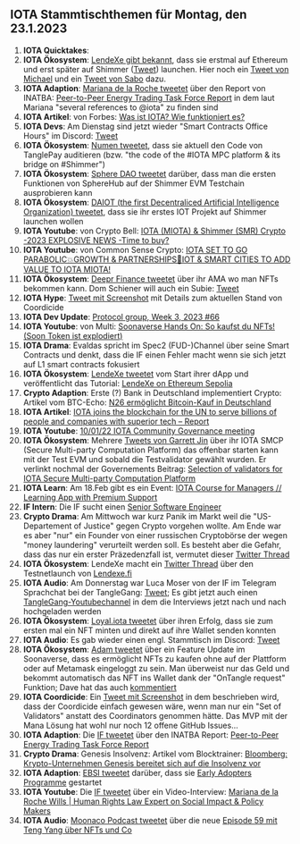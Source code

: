 ## IOTA Stammtischthemen für Montag, den 23.1.2023

1. **IOTA Quicktakes**: 
2. **IOTA Ökosystem**: [LendeXe gibt bekannt](https://twitter.com/LendeXeFinance/status/1615124491277070336?s=20&t=lyMmyzm8CiOgU2YfadNGtQ), dass sie erstmal auf Ethereum und erst später auf Shimmer ([Tweet](https://twitter.com/MichaelLendeXe/status/1615275201008205825?s=20&t=lyMmyzm8CiOgU2YfadNGtQ)) launchen. Hier noch ein [Tweet von Michael](https://twitter.com/MichaelLendeXe/status/1615128289529454592?s=20&t=lyMmyzm8CiOgU2YfadNGtQ) und ein [Tweet von Sabo](https://twitter.com/Sabo_lendexe/status/1615126166708391938?s=20&t=lyMmyzm8CiOgU2YfadNGtQ) dazu.
3. **IOTA Adaption**: [Mariana de la Roche tweetet](https://twitter.com/Marianadlrw/status/1615109777201274883?s=20&t=lyMmyzm8CiOgU2YfadNGtQ) über den Report von INATBA: [Peer-to-Peer Energy Trading Task Force Report](https://inatba.org/reports/peer-to-peer-energy-trading-task-force-report/) in dem laut Mariana "several references to 
@iota" zu finden sind
4. **IOTA Artikel**: von Forbes: [Was ist IOTA? Wie funktioniert es?](https://www.forbes.com/advisor/de/geldanlage/krypto/was-ist-iota/)
5. **IOTA Devs**: Am Dienstag sind jetzt wieder "Smart Contracts Office Hours" im Discord: [Tweet](https://twitter.com/shimmernet/status/1615031130905772037?s=20&t=lyMmyzm8CiOgU2YfadNGtQ)
6. **IOTA Ökosystem**: [Numen tweetet](https://twitter.com/numencyber/status/1615270198415605760?s=20&t=lyMmyzm8CiOgU2YfadNGtQ), dass sie aktuell den Code von TanglePay auditieren (bzw. "the code of the #IOTA MPC platform & its bridge on #Shimmer")
7. **IOTA Ökosystem**: [Sphere DAO tweetet](https://twitter.com/Sphere_Hub_io/status/1615113837619056640?s=20&t=lyMmyzm8CiOgU2YfadNGtQ) darüber, dass man die ersten Funktionen von SphereHub auf der Shimmer EVM Testchain ausprobieren kann
8. **IOTA Ökosystem**: [DAIOT (the first Decentraliced Artificial Intelligence Organization) tweetet](https://twitter.com/daiot_project/status/1615071970932183040?s=20&t=lyMmyzm8CiOgU2YfadNGtQ), dass sie ihr erstes IOT Projekt auf Shimmer launchen wollen
9. **IOTA Youtube**: von Crypto Bell: [IOTA (MIOTA) & Shimmer (SMR) Crypto -2023 EXPLOSIVE NEWS -Time to buy?](https://www.youtube.com/watch?v=RY1sfIxkpf0)
10. **IOTA Youtube**: von Common Sense Crypto: [IOTA SET TO GO PARABOLIC💥GROWTH & PARTNERSHIPS🚨IOT & SMART CITIES TO ADD VALUE TO IOTA MIOTA!](https://www.youtube.com/watch?v=uqK6RGCB7x8)
11. **IOTA Ökosystem**: [Deepr Finance tweetet](https://twitter.com/DeeprFinance/status/1615354475362881537?s=20&t=xjNDeMPCk8_SmjB8yuOcbw) über ihr AMA wo man NFTs bekommen kann. Dom Schiener will auch ein Subie: [Tweet](https://twitter.com/DomSchiener/status/1615362744877830145?s=20&t=xjNDeMPCk8_SmjB8yuOcbw)
12. **IOTA Hype**: [Tweet mit Screenshot](https://twitter.com/Vrom14286662/status/1615453605384921103?s=20&t=A2ljQUGiD4H6EQ097PzeuQ) mit Details zum aktuellen Stand von Coordicide
13. **IOTA Dev Update**: [Protocol group, Week 3, 2023 #66](https://github.com/iotaledger/research-updates/discussions/66)
14. **IOTA Youtube**: von Multi: [Soonaverse Hands On: So kaufst du NFTs! (Soon Token ist explodiert)](https://www.youtube.com/watch?v=mAiG3Vw3Zk8)
15. **IOTA Drama**: Evaldas spricht im Spec2 (FUD-)Channel über seine Smart Contracts und denkt, dass die IF einen Fehler macht wenn sie sich jetzt auf L1 smart contracts fokusiert
16. **IOTA Ökosystem**: [LendeXe tweetet](https://twitter.com/LendeXeFinance/status/1615372111199207425?s=20&t=A2ljQUGiD4H6EQ097PzeuQ) vom Start ihrer dApp und veröffentlicht das Tutorial: [LendeXe on Ethereum Sepolia](https://medium.com/@LendeXeFinance/lendexe-on-ethereum-sepolia-c5e4996b85fd)
17. **Crypto Adaption**: Erste (?) Bank in Deutschland implementiert Crypto: Artikel vom BTC-Echo: [N26 ermöglicht Bitcoin-Kauf in Deutschland](https://www.btc-echo.de/schlagzeilen/n26-krypto-neobank-ermoeglicht-bitcoin-kauf-in-deutschland-158167/)
18. **IOTA Artikel**: [IOTA joins the blockchain for the UN to serve billions of people and companies with superior tech – Report](https://www.crypto-news-flash.com/iota-joins-the-blockchain-for-the-un-to-serve-billions-of-people-and-companies-with-superior-tech-report/)
19. **IOTA Youtube**: [10/01/22 IOTA Community Governance meeting](https://www.youtube.com/watch?v=6PYkhE5Cpm0)
20. **IOTA Ökosystem**: Mehrere [Tweets von Garrett Jin](https://twitter.com/GarrettBullish/status/1615566340164825090?t=_NfgwNw6YF7i9T3edSAiqg&s=19) über ihr IOTA SMCP (Secure Multi-party Computation Platform) das offenbar starten kann mit der Test EVM und sobald die Testvalidator gewählt wurden. Er verlinkt nochmal der Governements Beitrag: [Selection of validators for IOTA Secure Multi-party Computation Platform](https://govern.iota.org/t/selection-of-validators-for-iota-secure-multi-party-computation-platform/1572/1)
21. **IOTA Learn**: Am 18.Feb gibt es ein Event: [IOTA Course for Managers // Learning App with Premium Support](https://www.eventbrite.de/e/iota-course-for-managers-learning-app-with-premium-support-tickets-458106467777)
22. **IF Intern**: Die IF sucht einen [Senior Software Engineer](https://iota-foundation.jobs.personio.com/job/967121?display=en)
23. **Crypto Drama**: Am Mittwoch war kurz Panik im Markt weil die "US-Departement of Justice" gegen Crypto vorgehen wollte. Am Ende war es aber "nur" ein Founder von einer russischen Cryptobörse der wegen "money laundering" verurteilt werden soll. Es besteht aber die Gefahr, dass das nur ein erster Präzedenzfall ist, vermutet dieser [Twitter Thread](https://twitter.com/scienceXBT/status/1615858495458254850?s=20&t=_GVIQT8FAbPpBX2HPYYFDw)
24. **IOTA Ökosystem**: LendeXe macht ein [Twitter Thread](https://twitter.com/LendeXeFinance/status/1615751075583098897?s=20&t=UzW0sIMG6UNucYdpZoTSUQ) über den Testnetlaunch von [Lendexe.fi](https://www.lendexe.fi/)
25. **IOTA Audio**: Am Donnerstag war Luca Moser von der IF im Telegram Sprachchat bei der TangleGang: [Tweet](https://twitter.com/GangTangleTalk/status/1615622015934668800?s=20&t=UzW0sIMG6UNucYdpZoTSUQ); Es gibt jetzt auch einen [TangleGang-Youtubechannel](https://www.youtube.com/@tangle_gang) in dem die Interviews jetzt nach und nach hochgeladen werden
26. **IOTA Ökosystem**: [Loyal.iota tweetet](https://twitter.com/loyal_web3/status/1615788933144526858?s=20&t=UzW0sIMG6UNucYdpZoTSUQ) über ihren Erfolg, dass sie zum ersten mal ein NFT minten und direkt auf ihre Wallet senden konnten
27. **IOTA Audio**: Es gab wieder einen engl. Stammtisch im Discord: [Tweet](https://twitter.com/Deep_Sea_Iotan/status/1615789909012267012?s=20&t=UzW0sIMG6UNucYdpZoTSUQ)
28. **IOTA Ökosystem**: [Adam tweetet](https://twitter.com/adam_unchained/status/1615808593571483648?s=20&t=UzW0sIMG6UNucYdpZoTSUQ) über ein Feature Update im Soonaverse, dass es ermöglicht NFTs zu kaufen ohne auf der Plattform oder auf Metamask eingeloggt zu sein. Man überweist nur das Geld und bekommt automatisch das NFT ins Wallet dank der "OnTangle request" Funktion; Dave hat das auch [kommentiert](https://twitter.com/DaveRL6/status/1615822965962330112?s=20&t=UzW0sIMG6UNucYdpZoTSUQ)
29. **IOTA Coordicide**: Ein [Tweet mit Screenshot](https://twitter.com/unseriouscandle/status/1615660390188195840?s=20&t=_GVIQT8FAbPpBX2HPYYFDw) in dem beschrieben wird, dass der Coordicide einfach gewesen wäre, wenn man nur ein "Set of Validators" anstatt des Coordinators genommen hätte. Das MVP mit der Mana Lösung hat wohl nur noch 12 offene GitHub Issues...
30. **IOTA Adaption**: Die [IF tweetet](https://twitter.com/iota/status/1615816302521716737?s=20&t=UzW0sIMG6UNucYdpZoTSUQ) über den INATBA Report: [Peer-to-Peer Energy Trading Task Force Report](https://inatba.org/reports/peer-to-peer-energy-trading-task-force-report/)
31. **Crypto Drama**: Genesis Insolvenz: Artikel vom Blocktrainer: [Bloomberg: Krypto-Unternehmen Genesis bereitet sich auf die Insolvenz vor](https://www.blocktrainer.de/genesis-bereitet-sich-auf-die-insolvenz-vor/)
32. **IOTA Adaption**: [EBSI tweetet](https://twitter.com/EU_EBSI/status/1616012913998716928?s=20&t=UzW0sIMG6UNucYdpZoTSUQ) darüber, dass sie [Early Adopters Programme](https://ec.europa.eu/digital-building-blocks/wikis/display/EBSI/Early+Adopters/?pk_source=twitter&pk_medium=social_media_organic&pk_campaign=JRC_Study) gestartet
33. **IOTA Youtube**: Die [IF tweetet](https://twitter.com/iota/status/1616027695816605697?s=20&t=269rsvORaa2YT1y2_aVKBQ) über ein Video-Interview: [Mariana de la Roche Wills | Human Rights Law Expert on Social Impact & Policy Makers](https://www.youtube.com/watch?v=mJkrVCx2f-o)
34. **IOTA Audio**: [Moonaco Podcast tweetet](https://twitter.com/MoonacoPodcast/status/1616027081032466433?s=20&t=vRJaFTnUe6k7nzDIN1xbZA) über die neue [Episode 59 mit Teng Yang über NFTs und Co](https://open.spotify.com/episode/3BNV9hMy7usw8DItPcYO3Q?si=BNxAq4kESD-I6qZvK6_xKA&nd=1) 


